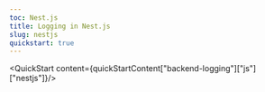 ```yaml
---
toc: Nest.js
title: Logging in Nest.js
slug: nestjs
quickstart: true
---
```


<QuickStart content={quickStartContent["backend-logging"]["js"]["nestjs"]}/>
